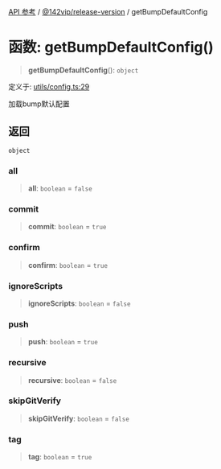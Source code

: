 [API 参考](../../../packages.md) / [@142vip/release-version](../index.md) / getBumpDefaultConfig

# 函数: getBumpDefaultConfig()

> **getBumpDefaultConfig**(): `object`

定义于: [utils/config.ts:29](https://github.com/142vip/core-x/blob/293ce1057e8ca17514533d1e98d7acd05ef45b34/packages/release-version/src/utils/config.ts#L29)

加载bump默认配置

## 返回

`object`

### all

> **all**: `boolean` = `false`

### commit

> **commit**: `boolean` = `true`

### confirm

> **confirm**: `boolean` = `true`

### ignoreScripts

> **ignoreScripts**: `boolean` = `false`

### push

> **push**: `boolean` = `true`

### recursive

> **recursive**: `boolean` = `false`

### skipGitVerify

> **skipGitVerify**: `boolean` = `false`

### tag

> **tag**: `boolean` = `true`
